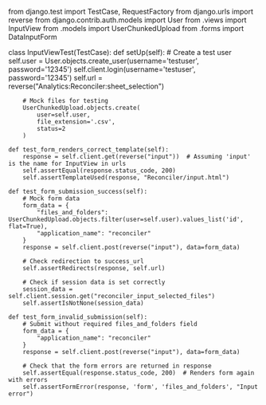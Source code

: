 from django.test import TestCase, RequestFactory
from django.urls import reverse
from django.contrib.auth.models import User
from .views import InputView
from .models import UserChunkedUpload
from .forms import DataInputForm

class InputViewTest(TestCase):
    def setUp(self):
        # Create a test user
        self.user = User.objects.create_user(username='testuser', password='12345')
        self.client.login(username='testuser', password='12345')
        self.url = reverse("Analytics:Reconciler:sheet_selection")
        
        # Mock files for testing
        UserChunkedUpload.objects.create(
            user=self.user,
            file_extension='.csv',
            status=2
        )

    def test_form_renders_correct_template(self):
        response = self.client.get(reverse("input"))  # Assuming 'input' is the name for InputView in urls
        self.assertEqual(response.status_code, 200)
        self.assertTemplateUsed(response, "Reconciler/input.html")

    def test_form_submission_success(self):
        # Mock form data
        form_data = {
            "files_and_folders": UserChunkedUpload.objects.filter(user=self.user).values_list('id', flat=True),
            "application_name": "reconciler"
        }
        response = self.client.post(reverse("input"), data=form_data)

        # Check redirection to success_url
        self.assertRedirects(response, self.url)

        # Check if session data is set correctly
        session_data = self.client.session.get("reconciler_input_selected_files")
        self.assertIsNotNone(session_data)

    def test_form_invalid_submission(self):
        # Submit without required files_and_folders field
        form_data = {
            "application_name": "reconciler"
        }
        response = self.client.post(reverse("input"), data=form_data)
        
        # Check that the form errors are returned in response
        self.assertEqual(response.status_code, 200)  # Renders form again with errors
        self.assertFormError(response, 'form', 'files_and_folders', "Input error")
